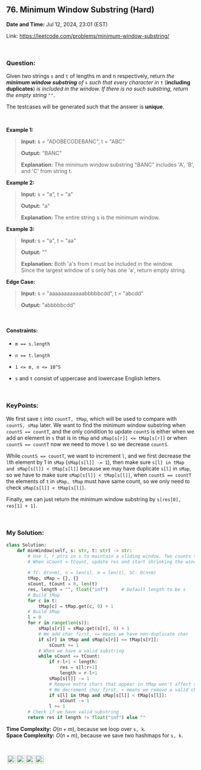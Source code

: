 ## 76. Minimum Window Substring (Hard)
**Date and Time:** Jul 12, 2024, 23:01 (EST)

Link: https://leetcode.com/problems/minimum-window-substring/

<br>

### Question:
Given two strings `s` and `t` of lengths m and n respectively, return _the **minimum window substring** of_ `s` _such that every character in_ `t` (**including duplicates**) _is included in the window. If there is no such substring, return the empty string_ `""`.

The testcases will be generated such that the answer is **unique**.

<br>

**Example 1:**
> **Input:** s = "ADOBECODEBANC", t = "ABC"
> 
> **Output:** "BANC"
>
> **Explanation:** The minimum window substring "BANC" includes 'A', 'B', and 'C' from string t.

**Example 2:**
> **Input:** s = "a", t = "a"
> 
> **Output:** "a"
>
> **Explanation:** The entire string s is the minimum window.

**Example 3:**
> **Input:** s = "a", t = "aa"
> 
> **Output:** ""
>
> **Explanation:** Both 'a's from t must be included in the window. <br>
> Since the largest window of s only has one 'a', return empty string.

**Edge Case:**
> **Input:** s = "aaaaaaaaaaaabbbbbcdd", t = "abcdd"
> 
> **Output:** "abbbbbcdd"

<br>

#### Constraints:
* `m == s.length`

* `n == t.length`

* `1 <= m, n <= 10^5`

* `s` and `t` consist of uppercase and lowercase English letters.

<br>

### KeyPoints: 
We first save `t` into `countT, tMap`, which will be used to compare with `countS, sMap` later. We want to find the minimum window substring when `countS == countT`, and the only condition to update `countS` is either when we add an element in `s` that is in `tMap` and `sMap[s[r]] <= tMap[s[r]]` or when `countS == countT` now we need to move `l` so we decrease `countS`.

While `countS == countT`, we want to increment `l`, and we first decrease the `l`th element by 1 in `sMap` (`sMap[s[l]] -= 1`), then make sure `s[l] in tMap and sMap[s[l]] < tMap[s[l]]` because we may have duplicate `s[l]` in `sMap`, so we have to make sure `sMap[s[l]] < tMap[s[l]]`, when `countS == countT` the elements of `t` in `sMap, tMap` must have same count, so we only need to check `sMap[s[l]] < tMap[s[l]]`.

Finally, we can just return the minimum window substring by `s[res[0], res[1] + 1]`.

<br>

### My Solution:
```python
class Solution:
    def minWindow(self, s: str, t: str) -> str:
        # Use l, r ptrs in s to maintain a sliding window. Two counts to know when we have a valid substring
        # When sCount = tCount, update res and start shrinking the window
        
        # TC: O(n+m), n = len(s), m = len(t), SC: O(n+m)
        tMap, sMap = {}, {}
        sCount, tCount = 0, len(t)
        res, length = "", float("inf")     # Default length to be s
        # Build tMap
        for c in t:
            tMap[c] = tMap.get(c, 0) + 1
        # Build sMap
        l = 0
        for r in range(len(s)):
            sMap[s[r]] = sMap.get(s[r], 0) + 1
            # We add char first, <= means we have non-duplicate char
            if s[r] in tMap and sMap[s[r]] <= tMap[s[r]]:
                sCount += 1
            # When we have a valid substring
            while sCount == tCount:
                if r-l+1 < length:
                    res = s[l:r+1]
                    length = r-l+1
                sMap[s[l]] -= 1
                # Remove extra chars that appear in tMap won't affect sCount
                # We decrement char first, < means we remove a valid char
                if s[l] in tMap and sMap[s[l]] < tMap[s[l]]:
                    sCount -= 1
                l += 1
        # Check if we have valid substring
        return res if length != float("inf") else ""
```
**Time Complexity:** $O(n + m)$, because we loop over `s, k`. <br>
**Space Complexity:** $O(n + m)$, because we save two hashmaps for `s, k`.

<br>

<img style="height:22px!important;margin-left:3px;vertical-align:text-bottom;" src="https://mirrors.creativecommons.org/presskit/icons/cc.svg?ref=chooser-v1" alt="CC BY-NC-SA" title="CC BY-NC-SA"><img style="height:22px!important;margin-left:3px;vertical-align:text-bottom;" src="https://mirrors.creativecommons.org/presskit/icons/by.svg?ref=chooser-v1" alt="BY: credit must be given to the creator" title="BY: credit must be given to the creator"><img style="height:22px!important;margin-left:3px;vertical-align:text-bottom;" src="https://mirrors.creativecommons.org/presskit/icons/nc.svg?ref=chooser-v1" alt="NC: Only noncommercial uses of the work are permitted" title="NC: Only noncommercial uses of the work are permitted"><img style="height:22px!important;margin-left:3px;vertical-align:text-bottom;" src="https://mirrors.creativecommons.org/presskit/icons/sa.svg?ref=chooser-v1" alt="SA: Adaptations must be shared under the same terms" title="SA: Adaptations must be shared under the same terms">